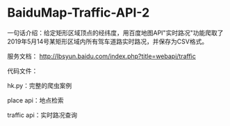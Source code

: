 # BaiduMap-Traffic-API-2
一句话介绍：给定矩形区域顶点的经纬度，用百度地图API"实时路况"功能爬取了2019年5月14号某矩形区域内所有驾车道路实时路况，并保存为CSV格式。

服务文档： http://lbsyun.baidu.com/index.php?title=webapi/traffic

代码文件： 

hk.py：完整的爬虫案例

place api：地点检索

traffic api：实时路况查询


